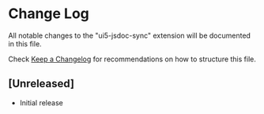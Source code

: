# Change Log

All notable changes to the "ui5-jsdoc-sync" extension will be documented in this file.

Check [Keep a Changelog](http://keepachangelog.com/) for recommendations on how to structure this file.

## [Unreleased]

- Initial release